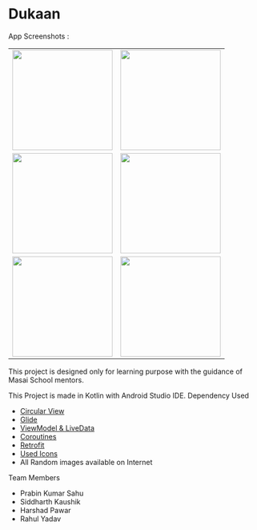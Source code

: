 # Dukaan

App Screenshots :

<table>
  <tr>
    <td><img src="https://i.postimg.cc/ZYpKgf9y/Screenshot-2021-05-18-19-46-27-930-com-example-dukaan.jpg" width="200"/></td>
    <td><img src="https://i.postimg.cc/13C962db/Screenshot-2021-05-18-19-46-53-596-com-example-dukaan.jpg" width="200"/></td>
  </tr>
  
  
  <tr>
    <td><img src="https://i.postimg.cc/50v1h0tM/Screenshot-2021-05-18-19-48-42-530-com-example-dukaan.jpg" width="200"/></td>
    <td><img src="https://i.postimg.cc/HsTHNTDf/Screenshot-2021-05-18-19-48-55-354-com-example-dukaan.jpg" width="200"/></td>
  </tr>
  
  
  <tr>
    <td><img src="https://i.postimg.cc/7YBvQ7N2/Screenshot-2021-05-18-19-48-58-499-com-example-dukaan.jpg" width="200"/></td>
    <td><img src="https://i.postimg.cc/SsbHzGmw/Screenshot-2021-05-18-19-49-53-348-com-example-dukaan.jpg" width="200"/></td>
  </tr>
 </table>


This project is designed only for learning purpose with the guidance of Masai School mentors.

This Project is made in Kotlin with Android Studio IDE.
Dependency Used 
- [Circular View](https://github.com/hdodenhof/CircleImageView) 
- [Glide](https://github.com/bumptech/glide) 
- [ViewModel & LiveData](https://gist.github.com/sanogueralorenzo/217ab91e45b2b66935608bb6f48c0d1f)
- [Coroutines](https://github.com/Kotlin/kotlinx.coroutines)
- [Retrofit](https://github.com/square/retrofit)
- [Used Icons](https://www.flaticon.com)
- All Random images available on Internet

Team Members 
- Prabin Kumar Sahu
- Siddharth Kaushik
- Harshad Pawar
- Rahul Yadav
